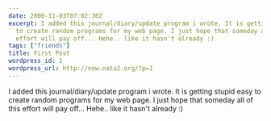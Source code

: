 ```yaml
---
date: 2000-11-03T07:02:30Z
excerpt: I added this journal/diary/update program i wrote. It is getting stupid easy
  to create random programs for my web page. I just hope that someday all of this
  effort will pay off... Hehe.. like it hasn't already :)
tags: ["friends"]
title: First Post
wordpress_id: 1
wordpress_url: http://new.nata2.org/?p=1
---
```


I added this journal/diary/update program i wrote. It is getting stupid easy to create random programs for my web page. I just hope that someday all of this effort will pay off... Hehe.. like it hasn't already :)
